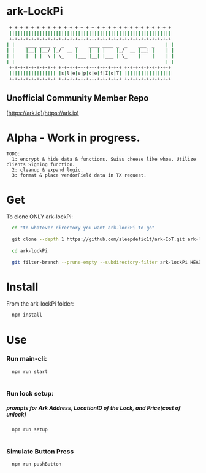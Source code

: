 # ark-LockPi

```bash
 +-+-+-+-+-+-+-+-+-+-+-+-+-+-+-+-+-+-+-+-+-+-+-+-+-+-+-+-+-+
 |||||||||||||||||||||||||||||||||||||||||||||||||||||||||||
 +-+-+-+-+-+-+-+-+-+-+-+-+-+-+-+-+-+-+-+-+-+-+-+-+-+-+-+-+-+
| |    ____ ____ _  _    _    ____ ____ _  _    ___  _    | | 
| |    |__| |__/ |_/  __ |    |  | |    |_/  __ |__] |    | | 
| |    |  | |  \ | \_    |___ |__| |___ | \_    |    |    | | 
| |                                                       | | 
 +-+-+-+-+-+-+-+-+ +-+-+-+-+-+-+-+-+-+-+-+ +-+-+-+-+-+-+-+-+
 ||||||||||||||||| |s|l|e|e|p|d|e|f|I|o|T| |||||||||||||||||
 +-+-+-+-+-+-+-+-+ +-+-+-+-+-+-+-+-+-+-+-+ +-+-+-+-+-+-+-+-+
 ````

## Unofficial Community Member Repo

[https://ark.io](https://ark.io)

# Alpha - Work in progress.

```
TODO:  
  1: encrypt & hide data & functions. Swiss cheese like whoa. Utilize clients Signing function.
  2: cleanup & expand logic.
  3: format & place vendorField data in TX request.
```



# Get

To clone ONLY ark-lockPi: 
```bash
  cd "to whatever directory you want ark-lockPi to go" 
  
  git clone --depth 1 https://github.com/sleepdefic1t/ark-IoT.git ark-lockPi 
  
  cd ark-lockPi 
  
  git filter-branch --prune-empty --subdirectory-filter ark-lockPi HEAD 
``` 

# Install
From the ark-lockPi folder:
```bash
  npm install
``` 

# Use 
### Run main-cli: 
```bash
  npm run start
```
#
### Run lock setup: 
##### prompts for Ark Address, LocationID of the Lock, and Price(cost of unlock)
```bash
  npm run setup
``` 
#
### Simulate Button Press
```bash
  npm run pushButton
``` 
#
